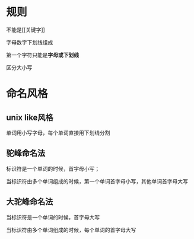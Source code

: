
# 规则

不能是[[关键字]]  

字母数字下划线组成  

第一个字符只能是**字母或下划线**

区分大小写

# 命名风格

## unix like风格

单词用小写字母，每个单词直接用下划线分割

## 驼峰命名法

标识符是一个单词的时候，首字母小写；

当标识符由多个单词组成的时候，第一个单词首字母小写，其他单词首字母大写

## 大驼峰命名法

当标识符是一个单词的时候，首字母大写

当标识符由多个单词组成的时候，每个单词的首字母大写
  